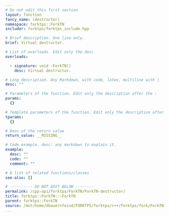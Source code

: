 ```yaml
---
# Do not edit this first section
layout: function
fancy_name: (destructor)
namespace: forktps::ForkTN
includer: forktps/forktps_include.hpp

# Brief description. One line only.
brief: Virtual destructor.

# List of overloads. Edit only the desc
overloads:

  - signature: void ~ForkTN()
    desc: Virtual destructor.

# Long description. Any Markdown, with code, latex, multiline with |
desc: ""

# Parameters of the function. Edit only the description after the :
params:
  {}

# Template parameters of the function. Edit only the description after the :
tparams:
  {}

# Desc of the return value
return_value: __MISSING__

# Code example. desc: any markdown to explain it.
example:
  desc: ""
  code: ""
  comment: ""

# A list of related functions/classes
see-also: []

# ---------- DO NOT EDIT BELOW --------
permalink: /cpp-api/forktps/ForkTN/ForkTN-destructor/
title: forktps::ForkTN::~ForkTN
parent: forktps::ForkTN
source: /mnt/home/dbauernfeind/FORKTPS/forktps/c++/forktps/fork/ForkTN.hpp
...
```


